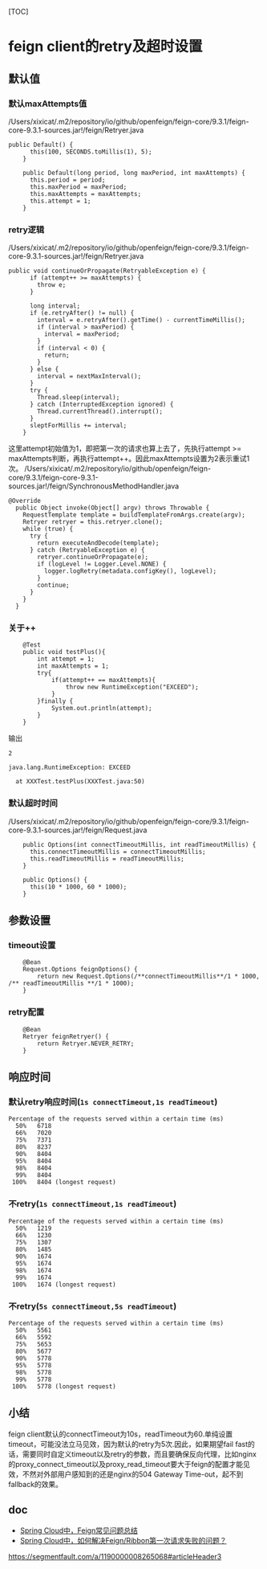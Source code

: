[TOC]

# feign client的retry及超时设置

## 默认值

### 默认maxAttempts值

/Users/xixicat/.m2/repository/io/github/openfeign/feign-core/9.3.1/feign-core-9.3.1-sources.jar!/feign/Retryer.java

```
public Default() {
      this(100, SECONDS.toMillis(1), 5);
    }

    public Default(long period, long maxPeriod, int maxAttempts) {
      this.period = period;
      this.maxPeriod = maxPeriod;
      this.maxAttempts = maxAttempts;
      this.attempt = 1;
    }
```

### retry逻辑

/Users/xixicat/.m2/repository/io/github/openfeign/feign-core/9.3.1/feign-core-9.3.1-sources.jar!/feign/Retryer.java

```
public void continueOrPropagate(RetryableException e) {
      if (attempt++ >= maxAttempts) {
        throw e;
      }

      long interval;
      if (e.retryAfter() != null) {
        interval = e.retryAfter().getTime() - currentTimeMillis();
        if (interval > maxPeriod) {
          interval = maxPeriod;
        }
        if (interval < 0) {
          return;
        }
      } else {
        interval = nextMaxInterval();
      }
      try {
        Thread.sleep(interval);
      } catch (InterruptedException ignored) {
        Thread.currentThread().interrupt();
      }
      sleptForMillis += interval;
    }
```

这里attempt初始值为1，即把第一次的请求也算上去了，先执行attempt >= maxAttempts判断，再执行attempt++。因此maxAttempts设置为2表示重试1次。
/Users/xixicat/.m2/repository/io/github/openfeign/feign-core/9.3.1/feign-core-9.3.1-sources.jar!/feign/SynchronousMethodHandler.java

```
@Override
  public Object invoke(Object[] argv) throws Throwable {
    RequestTemplate template = buildTemplateFromArgs.create(argv);
    Retryer retryer = this.retryer.clone();
    while (true) {
      try {
        return executeAndDecode(template);
      } catch (RetryableException e) {
        retryer.continueOrPropagate(e);
        if (logLevel != Logger.Level.NONE) {
          logger.logRetry(metadata.configKey(), logLevel);
        }
        continue;
      }
    }
  }
```

### 关于++

```
    @Test
    public void testPlus(){
        int attempt = 1;
        int maxAttempts = 1;
        try{
            if(attempt++ == maxAttempts){
                throw new RuntimeException("EXCEED");
            }
        }finally {
            System.out.println(attempt);
        }
    }
```

输出

```
2

java.lang.RuntimeException: EXCEED

  at XXXTest.testPlus(XXXTest.java:50)
```

### 默认超时时间

/Users/xixicat/.m2/repository/io/github/openfeign/feign-core/9.3.1/feign-core-9.3.1-sources.jar!/feign/Request.java

```
    public Options(int connectTimeoutMillis, int readTimeoutMillis) {
      this.connectTimeoutMillis = connectTimeoutMillis;
      this.readTimeoutMillis = readTimeoutMillis;
    }

    public Options() {
      this(10 * 1000, 60 * 1000);
    }
```

## 参数设置

### timeout设置

```
    @Bean
    Request.Options feignOptions() {
        return new Request.Options(/**connectTimeoutMillis**/1 * 1000, /** readTimeoutMillis **/1 * 1000);
    }
```

### retry配置

```
    @Bean
    Retryer feignRetryer() {
        return Retryer.NEVER_RETRY;
    }
```

## 响应时间

### 默认retry响应时间(`1s connectTimeout,1s readTimeout`)

```
Percentage of the requests served within a certain time (ms)
  50%   6718
  66%   7020
  75%   7371
  80%   8237
  90%   8404
  95%   8404
  98%   8404
  99%   8404
 100%   8404 (longest request)
```

### 不retry(`1s connectTimeout,1s readTimeout`)

```
Percentage of the requests served within a certain time (ms)
  50%   1219
  66%   1230
  75%   1307
  80%   1485
  90%   1674
  95%   1674
  98%   1674
  99%   1674
 100%   1674 (longest request)
```

### 不retry(`5s connectTimeout,5s readTimeout`)

```
Percentage of the requests served within a certain time (ms)
  50%   5561
  66%   5592
  75%   5653
  80%   5677
  90%   5778
  95%   5778
  98%   5778
  99%   5778
 100%   5778 (longest request)
```

## 小结

feign client默认的connectTimeout为10s，readTimeout为60.单纯设置timeout，可能没法立马见效，因为默认的retry为5次.因此，如果期望fail fast的话，需要同时自定义timeout以及retry的参数，而且要确保反向代理，比如nginx的proxy_connect_timeout以及proxy_read_timeout要大于feign的配置才能见效，不然对外部用户感知到的还是nginx的504 Gateway Time-out，起不到fallback的效果。

## doc

- [Spring Cloud中，Feign常见问题总结](http://www.itmuch.com/spring-cloud-sum-feign/)
- [Spring Cloud中，如何解决Feign/Ribbon第一次请求失败的问题？](http://www.itmuch.com/spring-cloud-feign-ribbon-first-request-fail/)





https://segmentfault.com/a/1190000008265068#articleHeader3